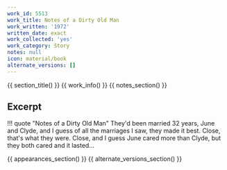 ```yaml
---
work_id: 5513
work_title: Notes of a Dirty Old Man
work_written: '1972'
written_date: exact
work_collected: 'yes'
work_category: Story
notes: null
icon: material/book
alternate_versions: []
---
```


{{ section_title() }}
{{ work_info() }}
{{ notes_section() }}
## Excerpt
!!! quote "Notes of a Dirty Old Man"
    They'd been married 32 years, June and Clyde, and I guess of all the marriages I saw, they made it best. Close, that's what they were. Close, and I guess June cared more than Clyde, but they both cared and it lasted...

{{ appearances_section() }}
{{ alternate_versions_section() }}